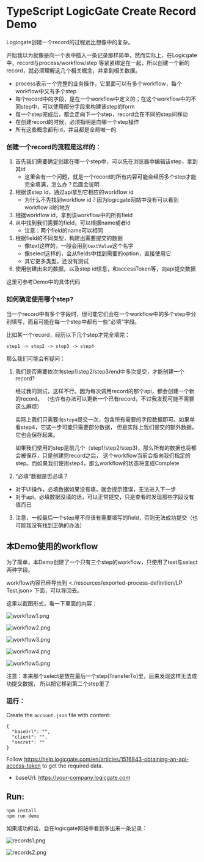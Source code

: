 TypeScript LogicGate Create Record Demo
=======================================

Logicgate创建一个record的过程远比想像中的复杂。

开始我以为就像是向一个表中插入一条记录那样简单，然而实际上，在Logicgate中，record与process/workflow/step
等紧紧绑定在一起，所以创建一个新的record，就必须理解这几个相关概念，并拿到相关数据。

- process表示一个完整的业务操作，它里面可以有多个workflow，每个workflow中又有多个step
- 每个record中的字段，是在一个workflow中定义的；在这个workflow中的不同step中，可以使用部分字段来构建该step的form
- 每一个step完成后，都会走向下一个step，record会在不同的step间移动
- 在创建record的时候，必须指明是向哪一个step操作
- 所有这些概念都有id，并且都是全局唯一的

### 创建一个record的流程是这样的：

1. 首先我们需要确定创建在哪一个step中，可以先在浏览器中编辑该step，拿到其id
   - 这里会有一个问题，就是一个record的所有内容可能会经历多个step才能完全填满，怎么办？后面会说明
1. 根据该step id，通过api拿到它相应的workflow id
   - 为什么不先找到workflow id？因为logicgate网站中没有可以看到workflow id的地方
1. 根据workflow id，拿到该workflow中的所有field
1. 从中找到我们需要的field，可以根据name或者id
   - 注意：两个field的name可以相同
1. 根据field的不同类型，构建出需要提交的数据
   - 像text这样的，一般会用到`textValue`这个名字
   - 像select这样的，会从fields中找到需要的option，直接使用它
   - 其它更多类型，还没有测试
1. 使用创建出来的数据，以及step id信息，和accessToken等，向api提交数据

这里可参考Demo中的具体代码

### 如何确定使用哪个step?

当一个record中有多个字段时，很可能它们会在一个workflow中的多个step中分别填写，而且可能在每一个step中都有一些"必填"字段。

比如某一个record，经历以下几个step才完全填完：

    step1 -> step2 -> step3 -> step4

那么我们可能会有疑问：

1. 我们是否需要依次向step1/step2/step3/end中多次提交，才能创建一个record?

    经过我的测试，这样不行。因为每次调用record的那个api，都会创建一个新的record。
（也许有办法可以更新一个已有record，不过我发现可能不需要这么麻烦）

    实际上我们只需要向`step4`提交一次，包含所有需要的字段数据即可。如果单看step4，它这一步可能只需要部分数据，
但是实际上我们提交的额外数据，它也会保存起来。

    如果我们使用的step是前几个（step1/step2/step3)，那么所有的数据也将都会被保存，只是创建完record之后，
这个workflow当前会指向我们指定的step。而如果我们使用step4，那么workflow的状态将变成Complete

2. “必填”数据是否必填？

  - 对于UI操作，必填数据如果没有填，就会提示错误，无法进入下一步
  - 对于api，必填数据没填的话，可以正常提交，只是查看时发现那些字段没有值而已

3. 注意，一般最后一个step里不应该有需要填写的field，否则无法成功提交（也可能我没有找到正确的办法）

## 本Demo使用的workflow

为了简单，本Demo创建了一个只有三个step的workflow，只使用了text与select两种字段。

workflow内容已经导出到 <./resources/exported-process-definition/LP Test.json> 下面，可以导回去。

这里以截图形式，看一下里面的内容：

![workflow1.png](./images/workflow1.png)

![workflow2.png](./images/workflow2.png)

![workflow3.png](./images/workflow3.png)

![workflow4.png](./images/workflow4.png)

![workflow5.png](./images/workflow5.png)

注意：本来那个select是放在最后一个step(TransferTo)里，后来发现这样无法成功提交数据，
所以把它移到第二个step里了

### 运行：

Create the `account.json` file with content:

```
{
  "baseUrl": "",
  "client": "",
  "secret": ""
}
```

Follow <https://help.logicgate.com/en/articles/1516843-obtaining-an-api-access-token> to get the required data.

- baseUrl: https://your-company.logicgate.com

## Run:

```
npm install
npm run demo
```

如果成功的话，会在logicgate网站中看到多出来一条记录：

![records1.png](./images/records1.png)

![records2.png](./images/records2.png)

